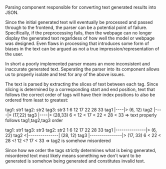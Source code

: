 Parsing component responsible for converting text generated results into JSON.

Since the initial generated text will eventually be processed and passed through to the frontend, the
parser can be a potential point of failure. Specifically, if the preprocessing fails, then the webpage
can no longer display the generated text regarldess of how well the model or webpage was designed.
Even flaws in processing that introduces some form of biases in the text can be argued as not a true 
impression/representation of the user.

In short a poorly implemented parser means an more inconsistent and inaccurate generated text.
Seperating the parser into its component allows us to properly isolate and test for any
of the above issues.

The text is parsed by extracting the slices of text between each tag. Since slicing is
determined by a corresponding start and end position, text that follows the correct order
of tags will have their index positions to also be ordered from least to greatest:


tag1: str1 tag2: str2 tag3: str3
1    6    12   17   22     28   33
tag1 |----|> (6, 12)
tag2            |----|> (17,22)
tag3                       |----|> (28,33)
6 < 12 < 17 < 22 < 28 < 33 => text properly follows tag1,tag2,tag3 order


tag1: str1 tag3: str3 tag2: str2
1    6    12   17   22     28   33
tag1 |---------------|> (6, 22)
tag2      <|---------------| (28, 12)
tag3            |----------------|> (17, 33)
6 < 22 < 28 <! 12 <? 17 < 33 => tag2 is somehow misordered

Since how we order the tags strictly determines what is being generated, misordered text most likely means something we don't want to be generated is somehow being generated and constitutes invalid text. 













